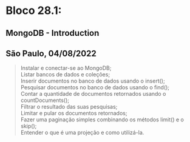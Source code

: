 # Bloco 28.1:

## MongoDB - Introduction
## São Paulo, 04/08/2022

> Instalar e conectar-se ao MongoDB;\
> Listar bancos de dados e coleções;\
> Inserir documentos no banco de dados usando o insert();\
> Pesquisar documentos no banco de dados usando o find();\
> Contar a quantidade de documentos retornados usando o countDocuments();\
> Filtrar o resultado das suas pesquisas;\
> Limitar e pular os documentos retornados;\
> Fazer uma paginação simples combinando os métodos limit() e o skip();\
> Entender o que é uma projeção e como utilizá-la.